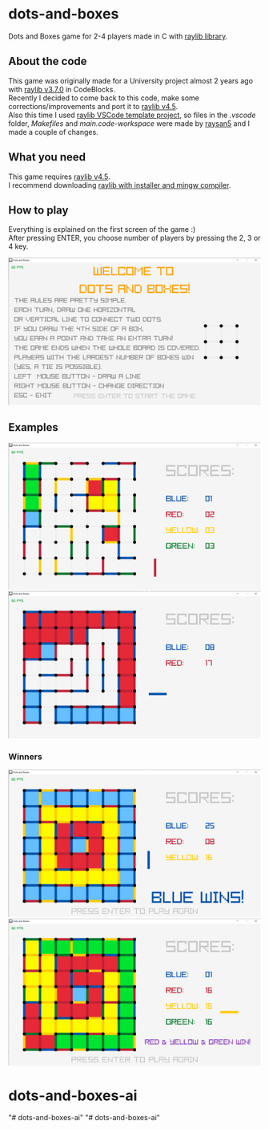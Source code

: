 # dots-and-boxes
Dots and Boxes game for 2-4 players made in C with [raylib library](https://github.com/raysan5/raylib).

## About the code
This game was originally made for a University project almost 2 years ago with [raylib v3.7.0](https://github.com/raysan5/raylib/releases/tag/3.7.0) in CodeBlocks.  
Recently I decided to come back to this code, make some corrections/improvements and port it to [raylib v4.5](https://github.com/raysan5/raylib/releases/tag/4.5.0).  
Also this time I used [raylib VSCode template project](https://github.com/raysan5/raylib/tree/master/projects/VSCode), so files in the *.vscode* folder, *Makefiles* and *main.code-workspace* were made by 
[raysan5](https://github.com/raysan5) and I made a couple of changes.

## What you need
This game requires [raylib v4.5](https://github.com/raysan5/raylib/releases/tag/4.5.0).  
I recommend downloading [raylib with installer and mingw compiler](https://github.com/raysan5/raylib/releases/download/4.5.0/raylib_installer_v4.5.mingw.64bit.exe).

## How to play
Everything is explained on the first screen of the game :)  
After pressing ENTER, you choose number of players by pressing the 2, 3 or 4 key.

![menu-gif](https://github.com/Kass-i/dots-and-boxes/blob/main/images/menu.gif)

## Examples
![four-players](https://github.com/Kass-i/dots-and-boxes/blob/main/images/4players.png)
![two-players](https://github.com/Kass-i/dots-and-boxes/blob/main/images/2players.png)

### Winners
![one-winner](https://github.com/Kass-i/dots-and-boxes/blob/main/images/3players-winner.png)
![three-winners](https://github.com/Kass-i/dots-and-boxes/blob/main/images/3winners.png)
# dots-and-boxes-ai
"# dots-and-boxes-ai" 
"# dots-and-boxes-ai" 
